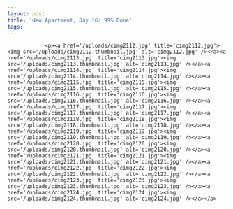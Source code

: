 ```yaml
---
layout: post
title: 'New Apartment, Day 16: 99% Done'
tags:
---
```



                <p><a href='/uploads/cimg2112.jpg' title='cimg2112.jpg'><img src='/uploads/cimg2112.thumbnail.jpg' alt='cimg2112.jpg' /></a><a href='/uploads/cimg2113.jpg' title='cimg2113.jpg'><img src='/uploads/cimg2113.thumbnail.jpg' alt='cimg2113.jpg' /></a><a href='/uploads/cimg2114.jpg' title='cimg2114.jpg'><img src='/uploads/cimg2114.thumbnail.jpg' alt='cimg2114.jpg' /></a><a href='/uploads/cimg2115.jpg' title='cimg2115.jpg'><img src='/uploads/cimg2115.thumbnail.jpg' alt='cimg2115.jpg' /></a><a href='/uploads/cimg2116.jpg' title='cimg2116.jpg'><img src='/uploads/cimg2116.thumbnail.jpg' alt='cimg2116.jpg' /></a><a href='/uploads/cimg2117.jpg' title='cimg2117.jpg'><img src='/uploads/cimg2117.thumbnail.jpg' alt='cimg2117.jpg' /></a><a href='/uploads/cimg2118.jpg' title='cimg2118.jpg'><img src='/uploads/cimg2118.thumbnail.jpg' alt='cimg2118.jpg' /></a><a href='/uploads/cimg2119.jpg' title='cimg2119.jpg'><img src='/uploads/cimg2119.thumbnail.jpg' alt='cimg2119.jpg' /></a><a href='/uploads/cimg2120.jpg' title='cimg2120.jpg'><img src='/uploads/cimg2120.thumbnail.jpg' alt='cimg2120.jpg' /></a><a href='/uploads/cimg2121.jpg' title='cimg2121.jpg'><img src='/uploads/cimg2121.thumbnail.jpg' alt='cimg2121.jpg' /></a><a href='/uploads/cimg2122.jpg' title='cimg2122.jpg'><img src='/uploads/cimg2122.thumbnail.jpg' alt='cimg2122.jpg' /></a><a href='/uploads/cimg2123.jpg' title='cimg2123.jpg'><img src='/uploads/cimg2123.thumbnail.jpg' alt='cimg2123.jpg' /></a><a href='/uploads/cimg2124.jpg' title='cimg2124.jpg'><img src='/uploads/cimg2124.thumbnail.jpg' alt='cimg2124.jpg' /></a></p>
